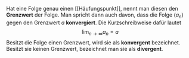 Hat eine Folge genau einen [[Häufungspunkt]], nennt man diesen den **Grenzwert** der Folge. Man spricht dann auch davon, dass die Folge $(a_n)$ gegen den Grenzwert $a$ **konvergiert**. Die Kurzschreibweise dafür lautet
$$
\lim_{n\rightarrow\infty}a_n=a
$$
Besitzt die Folge einen Grenzwert, wird sie als **konvergent** bezeichnet. Besitzt sie keinen Grenzwert, bezeichnet man sie als **divergent**.